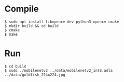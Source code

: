 # Compile

```shell
$ sudo apt install libopencv-dev python3-opencv cmake
$ mkdir build && cd build
$ cmake ..
$ make
```

# Run

```shell
$ cd build
$ sudo ./mobilenetv2 ../data/mobilenetv2_int8.adla ../data/goldfish_224x224.jpg
```
